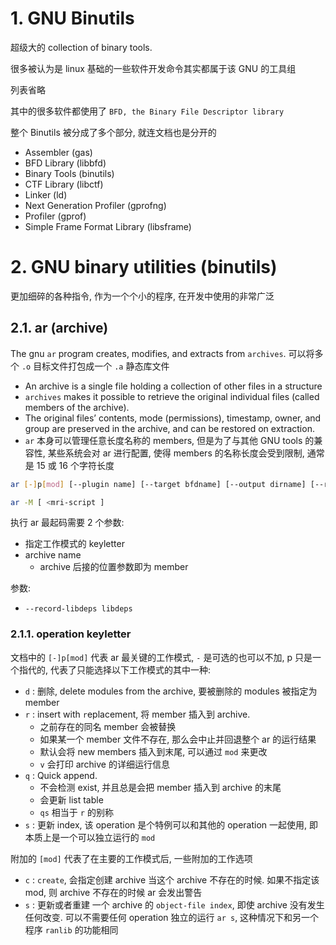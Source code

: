 # 1. GNU Binutils 

超级大的 collection of binary tools.

很多被认为是 linux 基础的一些软件开发命令其实都属于该 GNU 的工具组

列表省略

其中的很多软件都使用了 `BFD, the Binary File Descriptor library`

整个 Binutils 被分成了多个部分, 就连文档也是分开的
* Assembler (gas) 
* BFD Library (libbfd) 
* Binary Tools (binutils) 
* CTF Library (libctf)
* Linker (ld) 
* Next Generation Profiler (gprofng)
* Profiler (gprof) 
* Simple Frame Format Library (libsframe) 

# 2. GNU binary utilities (binutils)

更加细碎的各种指令, 作为一个个小的程序, 在开发中使用的非常广泛

## 2.1. ar  (archive)

The gnu `ar` program creates, modifies, and extracts from `archives`.
可以将多个 `.o` 目标文件打包成一个 `.a` 静态库文件

* An archive is a single file holding a collection of other files in a structure
* `archives` makes it possible to retrieve the original individual files (called members of the archive). 
* The original files’ contents, mode (permissions), timestamp, owner, and group are preserved in the archive, and can be restored on extraction. 
* `ar` 本身可以管理任意长度名称的 members, 但是为了与其他 GNU tools 的兼容性, 某些系统会对 ar 进行配置, 使得 members 的名称长度会受到限制, 通常是 15 或 16 个字符长度


```bash
ar [-]p[mod] [--plugin name] [--target bfdname] [--output dirname] [--record-libdeps libdeps] [relpos] [count] archive [member…]

ar -M [ <mri-script ]
```

执行 ar 最起码需要 2 个参数:
* 指定工作模式的 keyletter
* archive name
  * archive 后接的位置参数即为 member


参数:
* `--record-libdeps libdeps`

### 2.1.1. operation keyletter

文档中的 `[-]p[mod]` 代表 ar 最关键的工作模式, `-` 是可选的也可以不加, p 只是一个指代的, 代表了只能选择以下工作模式的其中一种:

<!-- TODO -->
* `d`       : 删除, delete modules from the archive, 要被删除的 modules 被指定为 member
* `r`       : insert with `r`eplacement, 将 member 插入到 archive. 
  * 之前存在的同名 member 会被替换
  * 如果某一个 member 文件不存在, 那么会中止并回退整个 ar 的运行结果
  * 默认会将 new members 插入到末尾, 可以通过 `mod` 来更改
  * `v` 会打印 archive 的详细运行信息
* `q`       : Quick append. 
  * 不会检测 exist, 并且总是会把 member 插入到 archive 的末尾
  * 会更新 list table 
  * `qs` 相当于 `r` 的别称
* `s`       : 更新 index, 该 operation 是个特例可以和其他的 operation 一起使用, 即本质上是一个可以独立运行的 `mod`


附加的 `[mod]` 代表了在主要的工作模式后, 一些附加的工作选项  

* `c`       : `create`, 会指定创建 archive 当这个 archive 不存在的时候. 如果不指定该 mod, 则 archive 不存在的时候 ar 会发出警告
* `s`       : 更新或者重建 一个 archive 的 `object-file index`, 即使 archive 没有发生任何改变. 可以不需要任何 operation 独立的运行 `ar s`, 这种情况下和另一个程序 `ranlib` 的功能相同